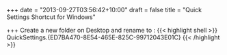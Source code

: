 +++
date = "2013-09-27T03:56:42+10:00"
draft = false
title = "Quick Settings Shortcut for Windows"

+++
Create a new folder on Desktop and rename to :
{{< highlight shell >}}
QuickSettings.{ED7BA470-8E54-465E-825C-99712043E01C}
{{< /highlight >}}
<!--more-->